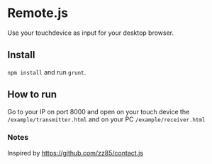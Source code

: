 # Remote.js

Use your touchdevice as input for your desktop browser.

## Install

`npm install` and run `grunt`.

## How to run

Go to your IP on port 8000 and open on your touch device the
`/example/transmitter.html` and on your PC `/example/receiver.html`

### Notes

Inspired by https://github.com/zz85/contact.js
